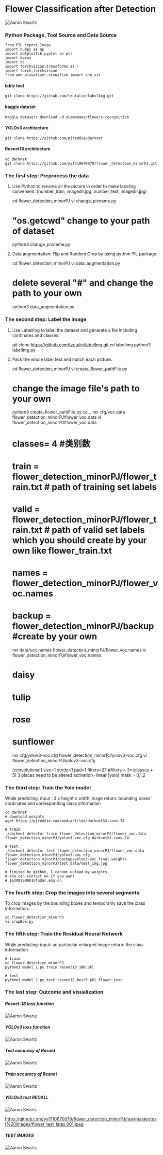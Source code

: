 # Flower Classification after Detection

![Aaron Swartz](https://github.com/yyf710670079/flower_detection_minorPJ/raw/master/test%20images/predictions_19_daisy-%2061%25%20187%20311%20138%20244%20daisy-%2034%25%20252%20381%2046%20130%20daisy-%2027%25%2085%20166%2049%20109%20daisy-%2016%25%2029%20106%20185%20246.jpg)

### Python Package, Tool Source and Data Source

    from PIL import Image
    import numpy as np
    import matplotlib.pyplot as plt
    import keras
    import os
    import torchvision.transforms as T
    import torch,torchvision
    from ann_visualizer.visualize import ann_viz

#### lable tool
    git clone https://github.com/tzutalin/labelImg.git

#### kaggle dataset
    kaggle datasets download -d alxmamaev/flowers-recognition

#### YOLOv3 architecture
    git clone https://github.com/pjreddie/darknet

#### Resnet18 architecture
    cd darknet
    git clone https://github.com/yyf710670079/flower_detection_minorPJ.git





### The first step: Preprocess the data
1) Use Python to rename all the picture in order to make labeling convenient.
(number_train_imagedir.jpg, number_test_imagedir.jpg)


    cd flower_detection_minorPJ
    vi change_picname.py
    # "os.getcwd" change to your path of dataset
    python3 change_picname.py
 

2) Data augmentation: Flip and Random Crop by using python PIL package.


    cd flower_detection_minorPJ
    vi data_augmentation.py
    # delete several "#" and change the path to your own
    python3 data_augmentation.py




### The second step: Label the image

1) Use LabelImg to label the dataset and generate a file including cordinates and classes.


    git clone https://github.com/tzutalin/labelImg.git
    cd labelImg
    python3 labelImg.py

2) Pack the whole label text and match each picture.


    cd flower_detection_minorPJ
    vi create_flower_pathFile.py
    # change the image file's path to your own
    python3 create_flower_pathFile.py
    cd ..
    mv cfg/voc.data flower_detection_minorPJ/flower_voc.data
    vi flower_detection_minorPJ/flower_voc.data
    # classes= 4  #类别数
    # train  = flower_detection_minorPJ/flower_train.txt # path of training set labels
    # valid  = flower_detection_minorPJ/flower_train.txt # path of valid set labels which you should create by your own like flower_train.txt
    # names = flower_detection_minorPJ/flower_voc.names 
    # backup = flower_detection_minorPJ/backup #create by your own
    
    mv data/voc.names flower_detection_minorPJ/flower_voc.names 
    vi flower_detection_minorPJ/flower_voc.names 
    # daisy
    # tulip
    # rose
    # sunflower
    
    mv cfg/yolov3-voc.cfg flower_detection_minorPJ/yolov3-voc.cfg
    vi flower_detection_minorPJ/yolov3-voc.cfg
    
    [convolutional]
    size=1
    stride=1
    pad=1
    filters=27         #filters = 3*(classes + 5)  3 places need to be altered
    activation=linear
    [yolo]
    mask = 0,1,2

### The third step: Train the Yolo model

While predicting:
	input : 3 x height x width image
	return: bounding boxes' cordinates and corresponding class information
	
	cd darknet
	# download weights
	wget https://pjreddie.com/media/files/darknet53.conv.74
	
	# train
	./darknet detector train flower_detection_minorPJ/flower_voc.data flower_detection_minorPJ/yolov3-voc.cfg darknet53.conv.74 
	
	# test
	./darknet detector test flower_detection_minorPJ/flower_voc.data flower_detection_minorPJ/yolov3-voc.cfg flower_detection_minorPJ/backup/yolov3-voc_final.weights flower_detection_minorPJ/test_data/test_img.jpg
	
	# limited by github, I cannot upload my weights.
	# You can contact me if you want
	# 16300290001@fudan.edu.cn


### The fourth step: Crop the images into several segments

To crop images by the bounding boxes and temporarily save the class information.

    
    cd flower_detection_minorPJ
    vi cropBox.py 


### The fifth step: Train the Residual Neural Network

While predicting:
	input: an particular enlarged image
	return: the class information
	
	# train
	cd flower_detection_minorPJ
	python3 model_2.py train resnet18_100.pkl
	
	# test
	python3 model_2.py test resnet18_best3.pkl flower_test


### The last step: Outcome and visualization

##### Resnet-18 loss function
![Aaron Swartz](https://github.com/yyf710670079/flower_detection_minorPJ/raw/master/result/resnet18_loss.png)

##### YOLOv3 loss function
![Aaron Swartz](https://github.com/yyf710670079/flower_detection_minorPJ/raw/master/result/yolov3_loss.png)

##### Test accuracy of Resnet
![Aaron Swartz](https://github.com/yyf710670079/flower_detection_minorPJ/raw/master/result/RES.jpeg)

##### Train accuracy of Resnet
![Aaron Swartz](https://github.com/yyf710670079/flower_detection_minorPJ/raw/master/result/RES2.jpeg)

##### YOLOv3 test RECALL
![Aaron Swartz](https://github.com/yyf710670079/flower_detection_minorPJ/raw/master/result/YOLO.jpeg)


https://github.com/yyf710670079/flower_detection_minorPJ/raw/master/test%20images/flower_test_latex.001.jpeg

##### TEST IMAGES
![Aaron Swartz](https://github.com/yyf710670079/flower_detection_minorPJ/raw/master/test%20images/flower_test_latex.001.jpeg)